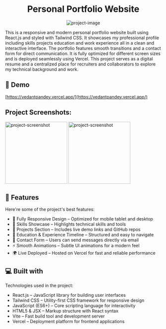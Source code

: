 <h1 align="center" id="title">Personal Portfolio Website</h1>

<p align="center"><img src="https://socialify.git.ci/vedant22p/portfolio-website/image?language=1&amp;owner=1&amp;name=1&amp;stargazers=1&amp;theme=Light" alt="project-image"></p>

<p id="description">This is a responsive and modern personal portfolio website built using React.js and styled with Tailwind CSS. It showcases my professional profile including skills projects education and work experience all in a clean and interactive interface. The portfolio features smooth transitions and a contact form for direct communication. It is fully optimized for different screen sizes and is deployed seamlessly using Vercel. This project serves as a digital resume and a centralized place for recruiters and collaborators to explore my technical background and work.</p>

<h2>🚀 Demo</h2>

[https://vedantpandey.vercel.app/](https://vedantpandey.vercel.app/)

<h2>Project Screenshots:</h2>

<img src="https://drive.google.com/file/d/1XZnbVv0-KxnaeITRxuc_mCAT2HnNvqgG/view?usp=sharing" alt="project-screenshot" width="200" height="200/">

<img src="https://drive.google.com/file/d/1nfwcPflJytDxIQKnNKA-LxRmdeVyOpTb/view?usp=sharing" alt="project-screenshot" width="200" height="200/">

  
  
<h2>🧐 Features</h2>

Here're some of the project's best features:

*   📱 Fully Responsive Design – Optimized for mobile tablet and desktop
*   🧠 Skills Showcase – Highlights technical skills and tools
*   📂 Projects Section – Includes live demo links and GitHub repos
*   🧾 Education & Experience Timeline – Structured and easy to navigate
*   📧 Contact Form – Users can send messages directly via email
*   ⚡ Smooth Animations – Subtle UI animations for a modern feel
*   🌍 Live Deployed – Hosted on Vercel for fast and reliable performance

  
  
<h2>💻 Built with</h2>

Technologies used in the project:

*   React.js – JavaScript library for building user interfaces
*   Tailwind CSS – Utility-first CSS framework for responsive design
*   JavaScript (ES6+) – Core scripting language for interactivity
*   HTML5 & JSX – Markup structure with React syntax
*   Vite – Fast build tool and development server
*   Vercel – Deployment platform for frontend applications
